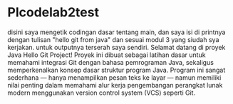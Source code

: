# Plcodelab2test
disini saya mengetik codingan dasar tentang main,
dan saya isi di printnya dengan tulisan "hello git from java"
dan sesuai modul 3 yang siudah sya kerjakan. untuk outputnya terserah saya sendiri. Selamat datang di 
proyek Java Hello Git Project!
Proyek ini dibuat sebagai latihan dasar untuk memahami integrasi Git dengan bahasa pemrograman Java,
sekaligus memperkenalkan konsep dasar struktur program Java.
Program ini sangat sederhana — hanya menampilkan pesan teks ke layar — namun
memiliki nilai penting dalam memahami alur kerja pengembangan perangkat lunak modern
menggunakan version control system (VCS) seperti Git.